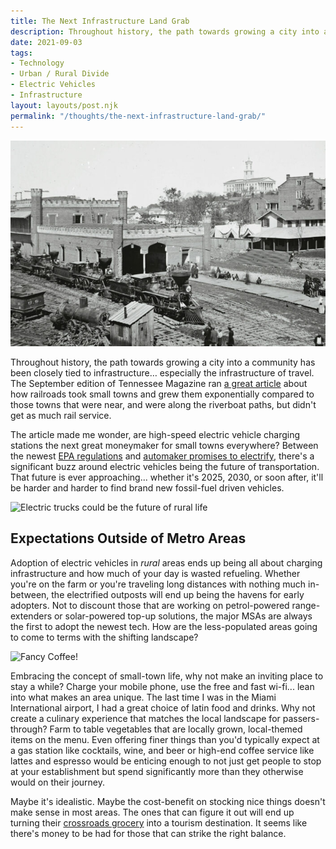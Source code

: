 ```yaml
---
title: The Next Infrastructure Land Grab
description: Throughout history, the path towards growing a city into a community has been closely tied to infrastructure… especially the infrastructure of travel. Are high-speed electric vehicle charging stations the next great moneymaker for small towns everywhere?
date: 2021-09-03
tags: 
- Technology
- Urban / Rural Divide
- Electric Vehicles
- Infrastructure
layout: layouts/post.njk
permalink: "/thoughts/the-next-infrastructure-land-grab/"
---
```



<img src="/img/thoughts/tn-rr.jpg">
		
<p>Throughout history, the path towards growing a city into a community has been closely tied to infrastructure… especially the infrastructure of travel. The September edition of Tennessee Magazine ran <a rel="noreferrer noopener" href="https://www.tnmagazine.org/railroads-turned-tennessee-towns-into-cities/" data-type="URL" data-id="https://www.tnmagazine.org/railroads-turned-tennessee-towns-into-cities/" target="_blank">a great article</a> about how railroads took small towns and grew them exponentially compared to those towns that were near, and were along the riverboat paths, but didn't get as much rail service. </p>


<p>The article made me wonder, are high-speed electric vehicle charging stations the next great moneymaker for small towns everywhere? Between the newest <a rel="noreferrer noopener" href="https://www.wsj.com/articles/epa-rule-to-cost-up-to-8-8-billion-annually-sources-say-1401710600" target="_blank">EPA regulations</a> and <a rel="noreferrer noopener" href="https://www.gm.com/electric-vehicles.html" data-type="URL" data-id="https://www.gm.com/electric-vehicles.html" target="_blank">automaker promises to electrify</a>, there's a significant buzz around electric vehicles being the future of transportation. That future is ever approaching... whether it's 2025, 2030, or soon after, it'll be harder and harder to find brand new fossil-fuel driven vehicles.</p>


<img src="https://external-content.duckduckgo.com/iu/?u=https%3A%2F%2Fcdn.hiconsumption.com%2Fwp-content%2Fuploads%2F2019%2F01%2FAtlis-XT-All-Electric-Pickup-Truck-FB.jpg&amp;f=1&amp;nofb=1" alt="Electric trucks could be the future of rural life" class="full-width-image">



<h2>Expectations Outside of Metro Areas</h2>



<p>Adoption of electric vehicles in <em>rural</em> areas ends up being all about charging infrastructure and how much of your day is wasted refueling. Whether you're on the farm or you're traveling long distances with nothing much in-between, the electrified outposts will end up being the havens for early adopters. Not to discount those that are working on petrol-powered range-extenders or solar-powered top-up solutions, the major MSAs are always the first to adopt the newest tech. How are the less-populated areas going to come to terms with the shifting landscape?</p>



<img src="https://external-content.duckduckgo.com/iu/?u=https%3A%2F%2Fassets.epicurious.com%2Fphotos%2F5c7848cb0bf9d330b3b8d6ae%2F16%3A9%2Fw_2560%252Cc_limit%2FBest-Espresso-Machines-28022019.jpg&amp;f=1&amp;nofb=1" alt="Fancy Coffee!" class="full-width-image">



<p>Embracing the concept of small-town life, why not make an inviting place to stay a while? Charge your mobile phone, use the free and fast wi-fi... lean into what makes an area unique. The last time I was in the Miami International airport, I had a great choice of latin food and drinks. Why not create a culinary experience that matches the local landscape for passers-through? Farm to table vegetables that are locally grown, local-themed items on the menu. Even offering finer things than you'd typically expect at a gas station like cocktails, wine, and beer or high-end coffee service like lattes and espresso would be enticing enough to not just get people to stop at your establishment but spend significantly more than they otherwise would on their journey.</p>



<p>Maybe it's idealistic. Maybe the cost-benefit on stocking nice things doesn't make sense in most areas. The ones that can figure it out will end up turning their <a href="/thoughts/a-case-for-the-grocery/">crossroads grocery</a> into a tourism destination. It seems like there's money to be had for those that can strike the right balance.</p>

